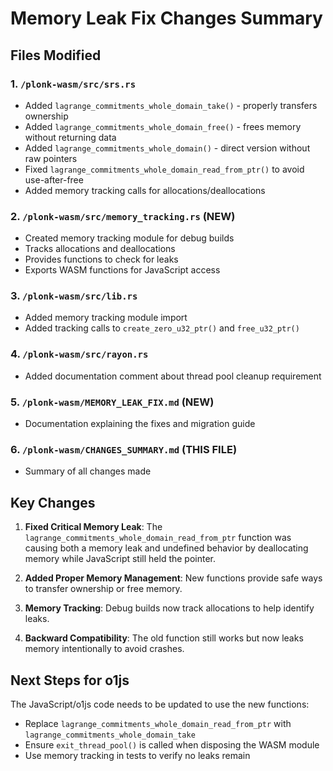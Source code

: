 # Memory Leak Fix Changes Summary

## Files Modified

### 1. `/plonk-wasm/src/srs.rs`
- Added `lagrange_commitments_whole_domain_take()` - properly transfers ownership
- Added `lagrange_commitments_whole_domain_free()` - frees memory without returning data  
- Added `lagrange_commitments_whole_domain()` - direct version without raw pointers
- Fixed `lagrange_commitments_whole_domain_read_from_ptr()` to avoid use-after-free
- Added memory tracking calls for allocations/deallocations

### 2. `/plonk-wasm/src/memory_tracking.rs` (NEW)
- Created memory tracking module for debug builds
- Tracks allocations and deallocations
- Provides functions to check for leaks
- Exports WASM functions for JavaScript access

### 3. `/plonk-wasm/src/lib.rs`
- Added memory tracking module import
- Added tracking calls to `create_zero_u32_ptr()` and `free_u32_ptr()`

### 4. `/plonk-wasm/src/rayon.rs`
- Added documentation comment about thread pool cleanup requirement

### 5. `/plonk-wasm/MEMORY_LEAK_FIX.md` (NEW)
- Documentation explaining the fixes and migration guide

### 6. `/plonk-wasm/CHANGES_SUMMARY.md` (THIS FILE)
- Summary of all changes made

## Key Changes

1. **Fixed Critical Memory Leak**: The `lagrange_commitments_whole_domain_read_from_ptr` function was causing both a memory leak and undefined behavior by deallocating memory while JavaScript still held the pointer.

2. **Added Proper Memory Management**: New functions provide safe ways to transfer ownership or free memory.

3. **Memory Tracking**: Debug builds now track allocations to help identify leaks.

4. **Backward Compatibility**: The old function still works but now leaks memory intentionally to avoid crashes.

## Next Steps for o1js

The JavaScript/o1js code needs to be updated to use the new functions:
- Replace `lagrange_commitments_whole_domain_read_from_ptr` with `lagrange_commitments_whole_domain_take`
- Ensure `exit_thread_pool()` is called when disposing the WASM module
- Use memory tracking in tests to verify no leaks remain